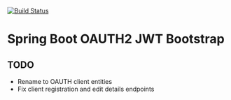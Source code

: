 [![Build Status](https://travis-ci.org/modestukasai/spring-boot-jwt.svg?branch=master)](https://travis-ci.org/modestukasai/spring-boot-jwt)

# Spring Boot OAUTH2 JWT Bootstrap

## TODO
* Rename to OAUTH client entities
* Fix client registration and edit details endpoints